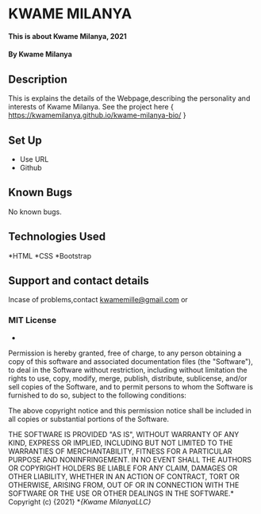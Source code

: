 # KWAME MILANYA
#### This is about Kwame Milanya, 2021
#### By **Kwame Milanya**
## Description
This is explains the details of the Webpage,describing the personality and interests of Kwame Milanya.
See the project here { https://kwamemilanya.github.io/kwame-milanya-bio/ }
## Set Up
* Use URL
* Github 
## Known Bugs
No known bugs.
## Technologies Used
*HTML
*CSS
*Bootstrap
## Support and contact details
Incase of problems,contact kwamemille@gmail.com or 
### MIT License
*
Permission is hereby granted, free of charge, to any person obtaining a copy
of this software and associated documentation files (the "Software"), to deal
in the Software without restriction, including without limitation the rights
to use, copy, modify, merge, publish, distribute, sublicense, and/or sell
copies of the Software, and to permit persons to whom the Software is
furnished to do so, subject to the following conditions:

The above copyright notice and this permission notice shall be included in all
copies or substantial portions of the Software.

THE SOFTWARE IS PROVIDED "AS IS", WITHOUT WARRANTY OF ANY KIND, EXPRESS OR
IMPLIED, INCLUDING BUT NOT LIMITED TO THE WARRANTIES OF MERCHANTABILITY,
FITNESS FOR A PARTICULAR PURPOSE AND NONINFRINGEMENT. IN NO EVENT SHALL THE
AUTHORS OR COPYRIGHT HOLDERS BE LIABLE FOR ANY CLAIM, DAMAGES OR OTHER
LIABILITY, WHETHER IN AN ACTION OF CONTRACT, TORT OR OTHERWISE, ARISING FROM,
OUT OF OR IN CONNECTION WITH THE SOFTWARE OR THE USE OR OTHER DEALINGS IN THE
SOFTWARE.*
Copyright (c) {2021} **{Kwame MilanyaLLC}*

